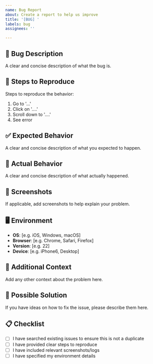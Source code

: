 ```yaml
---
name: Bug Report
about: Create a report to help us improve
title: '[BUG] '
labels: bug
assignees: ''

---
```


## 🐛 Bug Description
A clear and concise description of what the bug is.

## 🔄 Steps to Reproduce
Steps to reproduce the behavior:
1. Go to '...'
2. Click on '....'
3. Scroll down to '....'
4. See error

## ✅ Expected Behavior
A clear and concise description of what you expected to happen.

## 🚫 Actual Behavior
A clear and concise description of what actually happened.

## 📸 Screenshots
If applicable, add screenshots to help explain your problem.

## 🖥️ Environment
- **OS**: [e.g. iOS, Windows, macOS]
- **Browser**: [e.g. Chrome, Safari, Firefox]
- **Version**: [e.g. 22]
- **Device**: [e.g. iPhone6, Desktop]

## 📝 Additional Context
Add any other context about the problem here.

## 🔧 Possible Solution
If you have ideas on how to fix the issue, please describe them here.

## 📋 Checklist
- [ ] I have searched existing issues to ensure this is not a duplicate
- [ ] I have provided clear steps to reproduce
- [ ] I have included relevant screenshots/logs
- [ ] I have specified my environment details
